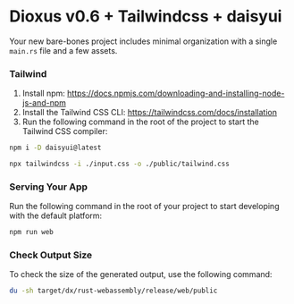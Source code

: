 # Dioxus v0.6 + Tailwindcss + daisyui

Your new bare-bones project includes minimal organization with a single `main.rs` file and a few assets.

### Tailwind
1. Install npm: https://docs.npmjs.com/downloading-and-installing-node-js-and-npm
2. Install the Tailwind CSS CLI: https://tailwindcss.com/docs/installation
3. Run the following command in the root of the project to start the Tailwind CSS compiler:

```bash
npm i -D daisyui@latest
```

```bash
npx tailwindcss -i ./input.css -o ./public/tailwind.css
```

### Serving Your App

Run the following command in the root of your project to start developing with the default platform:

```bash
npm run web
```

### Check Output Size

To check the size of the generated output, use the following command:
```bash
du -sh target/dx/rust-webassembly/release/web/public
```
